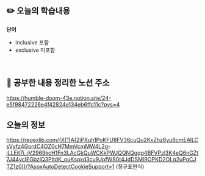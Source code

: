 ## :pencil2:  오늘의 학습내용
**단어** 
<br>
- inclusive 포함
- exclusive 미포함
<br>

## :memo:  공부한 내용 정리한 노션 주소
<https://humble-doom-43e.notion.site/24-e5f98472226e4f42824e134eb6ffc11c?pvs=4>

## 오늘의 정보
<https://regexlib.com/(X(1)A(2iPXuh1PoKFU8FV36cuQu2KxZhz6yu6cmEAlLCsVyfz4GordC4OZ0cH7MmVcmMW4L2g-jLLEit7i_jV2969kcH1Fn3LAcGkQuWCKkPWJQQNQgqg4BFVPzl3K4eQ6nGZt7J44ycIEGbzlQ3PltdK_ouKsqxd3cu9JpfW80t4JdDSMI9OPKD2OLg2uPgCJTZ1z0))/?AspxAutoDetectCookieSupport=1>
(정규표현식)
